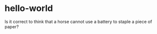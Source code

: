 # hello-world

Is it correct to think that a horse cannot use a battery to staple a piece of paper?
